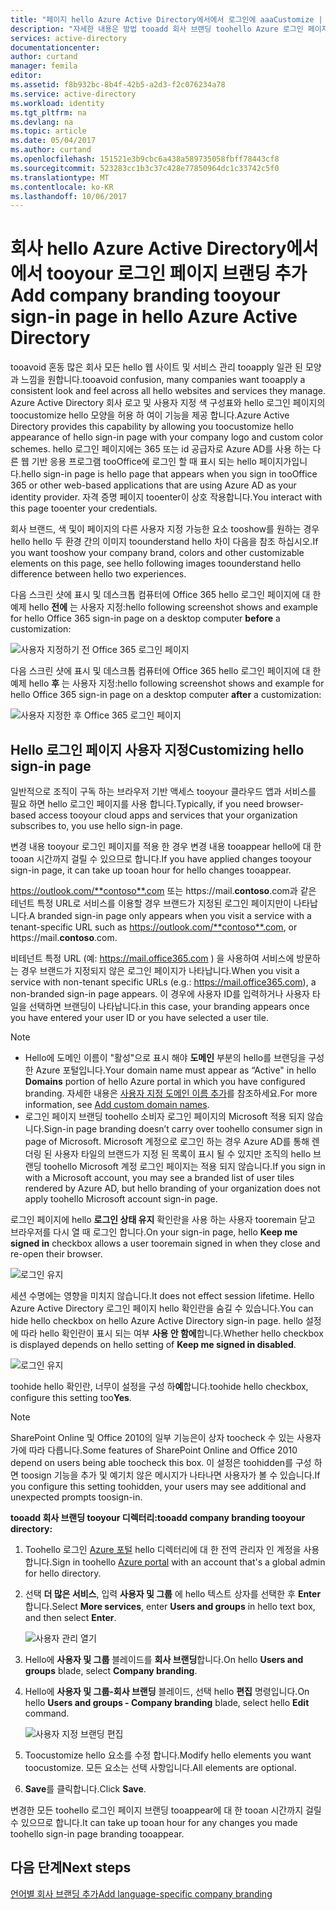 ```yaml
---
title: "페이지 hello Azure Active Directory에서에서 로그인에 aaaCustomize | Microsoft Docs"
description: "자세한 내용은 방법 tooadd 회사 브랜딩 toohello Azure 로그인 페이지"
services: active-directory
documentationcenter: 
author: curtand
manager: femila
editor: 
ms.assetid: f8b932bc-8b4f-42b5-a2d3-f2c076234a78
ms.service: active-directory
ms.workload: identity
ms.tgt_pltfrm: na
ms.devlang: na
ms.topic: article
ms.date: 05/04/2017
ms.author: curtand
ms.openlocfilehash: 151521e3b9cbc6a438a589735058fbff78443cf8
ms.sourcegitcommit: 523283cc1b3c37c428e77850964dc1c33742c5f0
ms.translationtype: MT
ms.contentlocale: ko-KR
ms.lasthandoff: 10/06/2017
---
```

# <a name="add-company-branding-tooyour-sign-in-page-in-hello-azure-active-directory"></a><span data-ttu-id="b4894-103">회사 hello Azure Active Directory에서에서 tooyour 로그인 페이지 브랜딩 추가</span><span class="sxs-lookup"><span data-stu-id="b4894-103">Add company branding tooyour sign-in page in hello Azure Active Directory</span></span>
<span data-ttu-id="b4894-104">tooavoid 혼동 많은 회사 모든 hello 웹 사이트 및 서비스 관리 tooapply 일관 된 모양과 느낌을 원합니다.</span><span class="sxs-lookup"><span data-stu-id="b4894-104">tooavoid confusion, many companies want tooapply a consistent look and feel across all hello websites and services they manage.</span></span> <span data-ttu-id="b4894-105">Azure Active Directory 회사 로고 및 사용자 지정 색 구성표와 hello 로그인 페이지의 toocustomize hello 모양을 허용 하 여이 기능을 제공 합니다.</span><span class="sxs-lookup"><span data-stu-id="b4894-105">Azure Active Directory provides this capability by allowing you toocustomize hello appearance of hello sign-in page with your company logo and custom color schemes.</span></span> <span data-ttu-id="b4894-106">hello 로그인 페이지에는 365 또는 id 공급자로 Azure AD를 사용 하는 다른 웹 기반 응용 프로그램 tooOffice에 로그인 할 때 표시 되는 hello 페이지가입니다.</span><span class="sxs-lookup"><span data-stu-id="b4894-106">hello sign-in page is hello page that appears when you sign in tooOffice 365 or other web-based applications that are using Azure AD as your identity provider.</span></span> <span data-ttu-id="b4894-107">자격 증명 페이지 tooenter이 상호 작용합니다.</span><span class="sxs-lookup"><span data-stu-id="b4894-107">You interact with this page tooenter your credentials.</span></span>

<span data-ttu-id="b4894-108">회사 브랜드, 색 및이 페이지의 다른 사용자 지정 가능한 요소 tooshow를 원하는 경우 hello hello 두 환경 간의 이미지 toounderstand hello 차이 다음을 참조 하십시오.</span><span class="sxs-lookup"><span data-stu-id="b4894-108">If you want tooshow your company brand, colors and other customizable elements on this page, see hello following images toounderstand hello difference between hello two experiences.</span></span>

<span data-ttu-id="b4894-109">다음 스크린 샷에 표시 및 데스크톱 컴퓨터에 Office 365 hello 로그인 페이지에 대 한 예제 hello **전에** 는 사용자 지정:</span><span class="sxs-lookup"><span data-stu-id="b4894-109">hello following screenshot shows and example for hello Office 365 sign-in page on a desktop computer **before** a customization:</span></span>

![사용자 지정하기 전 Office 365 로그인 페이지](./media/active-directory-branding-custom-signon-azure-portal/sign-in-page-before-customization.png)

<span data-ttu-id="b4894-111">다음 스크린 샷에 표시 및 데스크톱 컴퓨터에 Office 365 hello 로그인 페이지에 대 한 예제 hello **후** 는 사용자 지정:</span><span class="sxs-lookup"><span data-stu-id="b4894-111">hello following screenshot shows and example for hello Office 365 sign-in page on a desktop computer **after** a customization:</span></span>

![사용자 지정한 후 Office 365 로그인 페이지](./media/active-directory-branding-custom-signon-azure-portal/sign-in-page-after-customization.png)

## <a name="customizing-hello-sign-in-page"></a><span data-ttu-id="b4894-113">Hello 로그인 페이지 사용자 지정</span><span class="sxs-lookup"><span data-stu-id="b4894-113">Customizing hello sign-in page</span></span>
<span data-ttu-id="b4894-114">일반적으로 조직이 구독 하는 브라우저 기반 액세스 tooyour 클라우드 앱과 서비스를 필요 하면 hello 로그인 페이지를 사용 합니다.</span><span class="sxs-lookup"><span data-stu-id="b4894-114">Typically, if you need browser-based access tooyour cloud apps and services that your organization subscribes to, you use hello sign-in page.</span></span>

<span data-ttu-id="b4894-115">변경 내용 tooyour 로그인 페이지를 적용 한 경우 변경 내용 tooappear hello에 대 한 tooan 시간까지 걸릴 수 있으므로 합니다.</span><span class="sxs-lookup"><span data-stu-id="b4894-115">If you have applied changes tooyour sign-in page, it can take up tooan hour for hello changes tooappear.</span></span>

<span data-ttu-id="b4894-116">https://outlook.com/**contoso**.com 또는 https://mail.**contoso**.com과 같은 테넌트 특정 URL로 서비스를 이용할 경우 브랜드가 지정된 로그인 페이지만이 나타납니다.</span><span class="sxs-lookup"><span data-stu-id="b4894-116">A branded sign-in page only appears when you visit a service with a tenant-specific URL such as https://outlook.com/**contoso**.com, or https://mail.**contoso**.com.</span></span>

<span data-ttu-id="b4894-117">비테넌트 특정 URL (예: https://mail.office365.com ) 을 사용하여 서비스에 방문하는 경우 브랜드가 지정되지 않은 로그인 페이지가 나타납니다.</span><span class="sxs-lookup"><span data-stu-id="b4894-117">When you visit a service with non-tenant specific URLs (e.g.: https://mail.office365.com), a non-branded sign-in page appears.</span></span> <span data-ttu-id="b4894-118">이 경우에 사용자 ID를 입력하거나 사용자 타일을 선택하면 브랜딩이 나타납니다.</span><span class="sxs-lookup"><span data-stu-id="b4894-118">in this case, your branding appears once you have entered your user ID or you have selected a user tile.</span></span>

> [!NOTE]
> * <span data-ttu-id="b4894-119">Hello에 도메인 이름이 "활성"으로 표시 해야 **도메인** 부분의 hello를 브랜딩을 구성한 Azure 포털입니다.</span><span class="sxs-lookup"><span data-stu-id="b4894-119">Your domain name must appear as “Active" in hello **Domains** portion of hello Azure portal in which you have configured branding.</span></span> <span data-ttu-id="b4894-120">자세한 내용은 [사용자 지정 도메인 이름 추가](active-directory-domains-add-azure-portal.md)를 참조하세요.</span><span class="sxs-lookup"><span data-stu-id="b4894-120">For more information, see [Add custom domain names](active-directory-domains-add-azure-portal.md).</span></span>
> * <span data-ttu-id="b4894-121">로그인 페이지 브랜딩 toohello 소비자 로그인 페이지의 Microsoft 적용 되지 않습니다.</span><span class="sxs-lookup"><span data-stu-id="b4894-121">Sign-in page branding doesn’t carry over toohello consumer sign in page of Microsoft.</span></span> <span data-ttu-id="b4894-122">Microsoft 계정으로 로그인 하는 경우 Azure AD를 통해 렌더링 된 사용자 타일의 브랜드가 지정 된 목록이 표시 될 수 있지만 조직의 hello 브랜딩 toohello Microsoft 계정 로그인 페이지는 적용 되지 않습니다.</span><span class="sxs-lookup"><span data-stu-id="b4894-122">If you sign in with a Microsoft account, you may see a branded list of user tiles rendered by Azure AD, but hello branding of your organization does not apply toohello Microsoft account sign-in page.</span></span>
>
>

<span data-ttu-id="b4894-123">로그인 페이지에 hello **로그인 상태 유지** 확인란을 사용 하는 사용자 tooremain 닫고 브라우저를 다시 열 때 로그인 합니다.</span><span class="sxs-lookup"><span data-stu-id="b4894-123">On your sign-in page, hello **Keep me signed in** checkbox allows a user tooremain signed in when they close and re-open their browser.</span></span>

   ![로그인 유지](./media/active-directory-branding-custom-signon-azure-portal/01.png)

<span data-ttu-id="b4894-125">세션 수명에는 영향을 미치지 않습니다.</span><span class="sxs-lookup"><span data-stu-id="b4894-125">It does not effect session lifetime.</span></span> <span data-ttu-id="b4894-126">Hello Azure Active Directory 로그인 페이지 hello 확인란을 숨길 수 있습니다.</span><span class="sxs-lookup"><span data-stu-id="b4894-126">You can hide hello checkbox on hello Azure Active Directory sign-in page.</span></span>
<span data-ttu-id="b4894-127">hello 설정에 따라 hello 확인란이 표시 되는 여부 **사용 안 함에**합니다.</span><span class="sxs-lookup"><span data-stu-id="b4894-127">Whether hello checkbox is displayed depends on hello setting of **Keep me signed in disabled**.</span></span>

   ![로그인 유지](./media/active-directory-branding-custom-signon-azure-portal/02.png)

<span data-ttu-id="b4894-129">toohide hello 확인란, 너무이 설정을 구성 하**예**합니다.</span><span class="sxs-lookup"><span data-stu-id="b4894-129">toohide hello checkbox, configure this setting too**Yes**.</span></span>

> [!NOTE]
> <span data-ttu-id="b4894-130">SharePoint Online 및 Office 2010의 일부 기능은이 상자 toocheck 수 있는 사용자가에 따라 다릅니다.</span><span class="sxs-lookup"><span data-stu-id="b4894-130">Some features of SharePoint Online and Office 2010 depend on users being able toocheck this box.</span></span> <span data-ttu-id="b4894-131">이 설정은 toohidden를 구성 하면 toosign 기능을 추가 및 예기치 않은 메시지가 나타나면 사용자가 볼 수 있습니다.</span><span class="sxs-lookup"><span data-stu-id="b4894-131">If you configure this setting toohidden, your users may see additional and unexpected prompts toosign-in.</span></span>
>
>

<span data-ttu-id="b4894-132">**tooadd 회사 브랜딩 tooyour 디렉터리:**</span><span class="sxs-lookup"><span data-stu-id="b4894-132">**tooadd company branding tooyour directory:**</span></span>

1. <span data-ttu-id="b4894-133">Toohello 로그인 [Azure 포털](https://portal.azure.com) hello 디렉터리에 대 한 전역 관리자 인 계정을 사용 합니다.</span><span class="sxs-lookup"><span data-stu-id="b4894-133">Sign in toohello [Azure portal](https://portal.azure.com) with an account that's a global admin for hello directory.</span></span>
2. <span data-ttu-id="b4894-134">선택 **더 많은 서비스**, 입력 **사용자 및 그룹** 에 hello 텍스트 상자를 선택한 후 **Enter**합니다.</span><span class="sxs-lookup"><span data-stu-id="b4894-134">Select **More services**, enter **Users and groups** in hello text box, and then select **Enter**.</span></span>

   ![사용자 관리 열기](./media/active-directory-branding-custom-signon-azure-portal/user-management.png)
3. <span data-ttu-id="b4894-136">Hello에 **사용자 및 그룹** 블레이드를 **회사 브랜딩**합니다.</span><span class="sxs-lookup"><span data-stu-id="b4894-136">On hello **Users and groups** blade, select **Company branding**.</span></span>
4. <span data-ttu-id="b4894-137">Hello에 **사용자 및 그룹-회사 브랜딩** 블레이드, 선택 hello **편집** 명령입니다.</span><span class="sxs-lookup"><span data-stu-id="b4894-137">On hello **Users and groups - Company branding** blade, select hello **Edit** command.</span></span>

    ![사용자 지정 브랜딩 편집](./media/active-directory-branding-custom-signon-azure-portal/edit-branding.png)
5. <span data-ttu-id="b4894-139">Toocustomize hello 요소를 수정 합니다.</span><span class="sxs-lookup"><span data-stu-id="b4894-139">Modify hello elements you want toocustomize.</span></span> <span data-ttu-id="b4894-140">모든 요소는 선택 사항입니다.</span><span class="sxs-lookup"><span data-stu-id="b4894-140">All elements are optional.</span></span>
6. <span data-ttu-id="b4894-141">**Save**를 클릭합니다.</span><span class="sxs-lookup"><span data-stu-id="b4894-141">Click **Save**.</span></span>

<span data-ttu-id="b4894-142">변경한 모든 toohello 로그인 페이지 브랜딩 tooappear에 대 한 tooan 시간까지 걸릴 수 있으므로 합니다.</span><span class="sxs-lookup"><span data-stu-id="b4894-142">It can take up tooan hour for any changes you made toohello sign-in page branding tooappear.</span></span>

## <a name="next-steps"></a><span data-ttu-id="b4894-143">다음 단계</span><span class="sxs-lookup"><span data-stu-id="b4894-143">Next steps</span></span>
[<span data-ttu-id="b4894-144">언어별 회사 브랜딩 추가</span><span class="sxs-lookup"><span data-stu-id="b4894-144">Add language-specific company branding</span></span>](active-directory-branding-localize-azure-portal.md)
